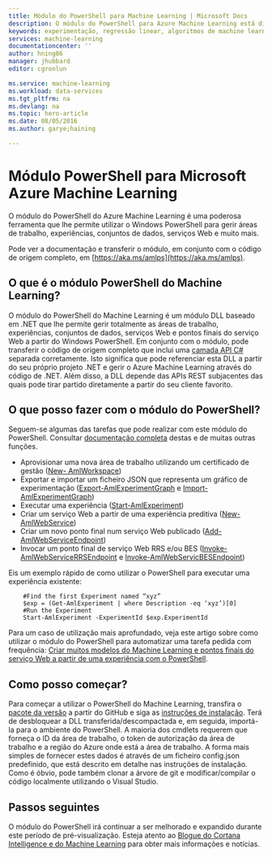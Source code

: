 ```yaml
---
title: Módulo do PowerShell para Machine Learning | Microsoft Docs
description: O módulo do PowerShell para Azure Machine Learning está disponível no modo de pré-visualização pública. Utilize o PowerShell para criar e gerir áreas de trabalho, experiências, serviços Web e muito mais.
keywords: experimentação, regressão linear, algoritmos de machine learning, tutorial de machine learning, técnicas de modelação preditiva, experiência de ciência de dados
services: machine-learning
documentationcenter: ''
author: hning86
manager: jhubbard
editor: cgronlun

ms.service: machine-learning
ms.workload: data-services
ms.tgt_pltfrm: na
ms.devlang: na
ms.topic: hero-article
ms.date: 08/05/2016
ms.author: garye;haining

---
```

# Módulo PowerShell para Microsoft Azure Machine Learning
O módulo do PowerShell do Azure Machine Learning é uma poderosa ferramenta que lhe permite utilizar o Windows PowerShell para gerir áreas de trabalho, experiências, conjuntos de dados, serviços Web e muito mais.

Pode ver a documentação e transferir o módulo, em conjunto com o código de origem completo, em [https://aka.ms/amlps](https://aka.ms/amlps). 

## O que é o módulo PowerShell do Machine Learning?
O módulo do PowerShell do Machine Learning é um módulo DLL baseado em .NET que lhe permite gerir totalmente as áreas de trabalho, experiências, conjuntos de dados, serviços Web e pontos finais do serviço Web a partir do Windows PowerShell. Em conjunto com o módulo, pode transferir o código de origem completo que inclui uma [camada API C#](https://github.com/hning86/azuremlps/blob/master/code/AzureMLSDK.cs) separada corretamente. Isto significa que pode referenciar esta DLL a partir do seu próprio projeto .NET e gerir o Azure Machine Learning através do código de .NET. Além disso, a DLL depende das APIs REST subjacentes das quais pode tirar partido diretamente a partir do seu cliente favorito.

## O que posso fazer com o módulo do PowerShell?
Seguem-se algumas das tarefas que pode realizar com este módulo do PowerShell. Consultar [documentação completa](https://aka.ms/amlps) destas e de muitas outras funções.

* Aprovisionar uma nova área de trabalho utilizando um certificado de gestão ([New- AmlWorkspace](https://github.com/hning86/azuremlps#new-amlworkspace))
* Exportar e importar um ficheiro JSON que representa um gráfico de experimentação ([Export-AmlExperimentGraph](https://github.com/hning86/azuremlps#export-amlexperimentgraph) e [Import-AmlExperimentGraph](https://github.com/hning86/azuremlps#import-amlexperimentgraph))
* Executar uma experiência ([Start-AmlExperiment](https://github.com/hning86/azuremlps#start-amlexperiment))
* Criar um serviço Web a partir de uma experiência preditiva ([New-AmlWebService](https://github.com/hning86/azuremlps#new-amlwebservice))
* Criar um novo ponto final num serviço Web publicado ([Add-AmlWebServiceEndpoint](https://github.com/hning86/azuremlps#add-amlwebserviceendpoint))
* Invocar um ponto final de serviço Web RRS e/ou BES ([Invoke-AmlWebServiceRRSEndpoint](https://github.com/hning86/azuremlps#invoke-amlwebservicerrsendpoint) e [Invoke-AmlWebServicBESEndpoint](https://github.com/hning86/azuremlps#invoke-amlwebservicebesendpoint))

Eis um exemplo rápido de como utilizar o PowerShell para executar uma experiência existente:

        #Find the first Experiment named “xyz”
        $exp = (Get-AmlExperiment | where Description -eq ‘xyz’)[0]
        #Run the Experiment
        Start-AmlExperiment -ExperimentId $exp.ExperimentId 

Para um caso de utilização mais aprofundado, veja este artigo sobre como utilizar o módulo do PowerShell para automatizar uma tarefa pedida com frequência: [Criar muitos modelos do Machine Learning e pontos finais do serviço Web a partir de uma experiência com o PowerShell](machine-learning-create-models-and-endpoints-with-powershell.md).

## Como posso começar?
Para começar a utilizar o PowerShell do Machine Learning, transfira o [pacote da versão](https://github.com/hning86/azuremlps/releases) a partir do GitHub e siga as [instruções de instalação](https://github.com/hning86/azuremlps/blob/master/README.md). Terá de desbloquear a DLL transferida/descompactada e, em seguida, importá-la para o ambiente do PowerShell. A maioria dos cmdlets requerem que forneça o ID da área de trabalho, o token de autorização da área de trabalho e a região do Azure onde está a área de trabalho. A forma mais simples de fornecer estes dados é através de um ficheiro config.json predefinido, que está descrito em detalhe nas instruções de instalação. Como é óbvio, pode também clonar a árvore de git e modificar/compilar o código localmente utilizando o Visual Studio.

## Passos seguintes
O módulo do PowerShell irá continuar a ser melhorado e expandido durante este período de pré-visualização. Esteja atento ao [Blogue do Cortana Intelligence e do Machine Learning](https://blogs.technet.microsoft.com/machinelearning/) para obter mais informações e notícias.

<!--HONumber=Sep16_HO3-->


